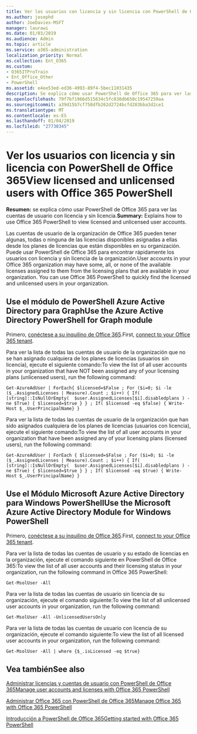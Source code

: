 ```yaml
---
title: Ver los usuarios con licencia y sin licencia con PowerShell de Office 365
ms.author: josephd
author: JoeDavies-MSFT
manager: laurawi
ms.date: 01/03/2019
ms.audience: Admin
ms.topic: article
ms.service: o365-administration
localization_priority: Normal
ms.collection: Ent_O365
ms.custom:
- O365ITProTrain
- Ent_Office_Other
- PowerShell
ms.assetid: e4ee53ed-ed36-4993-89f4-5bec11031435
description: Se explica cómo usar PowerShell de Office 365 para ver las cuentas de usuario con licencia y sin licencia.
ms.openlocfilehash: 79f7bf1966d515634c5fc038db650c19547259aa
ms.sourcegitcommit: a39d15b7cf758dfb262d2724bcfd283bba3d2ce1
ms.translationtype: MT
ms.contentlocale: es-ES
ms.lasthandoff: 01/04/2019
ms.locfileid: "27730345"
---
```

# <a name="view-licensed-and-unlicensed-users-with-office-365-powershell"></a><span data-ttu-id="e93a7-103">Ver los usuarios con licencia y sin licencia con PowerShell de Office 365</span><span class="sxs-lookup"><span data-stu-id="e93a7-103">View licensed and unlicensed users with Office 365 PowerShell</span></span>

<span data-ttu-id="e93a7-104">**Resumen:** se explica cómo usar PowerShell de Office 365 para ver las cuentas de usuario con licencia y sin licencia.</span><span class="sxs-lookup"><span data-stu-id="e93a7-104">**Summary:** Explains how to use Office 365 PowerShell to view licensed and unlicensed user accounts.</span></span>
  
<span data-ttu-id="e93a7-p101">Las cuentas de usuario de la organización de Office 365 pueden tener algunas, todas o ninguna de las licencias disponibles asignadas a ellas desde los planes de licencias que están disponibles en su organización. Puede usar PowerShell de Office 365 para encontrar rápidamente los usuarios con licencia y sin licencia de la organización.</span><span class="sxs-lookup"><span data-stu-id="e93a7-p101">User accounts in your Office 365 organization may have some, all, or none of the available licenses assigned to them from the licensing plans that are available in your organization. You can use Office 365 PowerShell to quickly find the licensed and unlicensed users in your organization.</span></span>


## <a name="use-the-azure-active-directory-powershell-for-graph-module"></a><span data-ttu-id="e93a7-107">Use el módulo de PowerShell Azure Active Directory para Graph</span><span class="sxs-lookup"><span data-stu-id="e93a7-107">Use the Azure Active Directory PowerShell for Graph module</span></span>

<span data-ttu-id="e93a7-108">Primero, [conéctese a su inquilino de Office 365](connect-to-office-365-powershell.md#connect-with-the-azure-active-directory-powershell-for-graph-module).</span><span class="sxs-lookup"><span data-stu-id="e93a7-108">First, [connect to your Office 365 tenant](connect-to-office-365-powershell.md#connect-with-the-azure-active-directory-powershell-for-graph-module).</span></span>
 
<span data-ttu-id="e93a7-109">Para ver la lista de todas las cuentas de usuario de la organización que no se han asignado cualquiera de los planes de licencias (usuarios sin licencia), ejecute el siguiente comando:</span><span class="sxs-lookup"><span data-stu-id="e93a7-109">To view the list of all user accounts in your organization that have NOT been assigned any of your licensing plans (unlicensed users), run the following command:</span></span>
  
```
Get-AzureAdUser | ForEach{ $licensed=$False ; For ($i=0; $i -le ($_.AssignedLicenses | Measure).Count ; $i++) { If( [string]::IsNullOrEmpty(  $user.AssignedLicenses[$i].disabledplans ) -ne $True) { $licensed=$true } } ; If( $licensed -eq $false) { Write-Host $_.UserPrincipalName} }
```

<span data-ttu-id="e93a7-110">Para ver la lista de todas las cuentas de usuario de la organización que han sido asignados cualquiera de los planes de licencias (usuarios con licencia), ejecute el siguiente comando:</span><span class="sxs-lookup"><span data-stu-id="e93a7-110">To view the list of all user accounts in your organization that have been assigned any of your licensing plans (licensed users), run the following command:</span></span>
  
```
Get-AzureAdUser | ForEach { $licensed=$False ; For ($i=0; $i -le ($_.AssignedLicenses | Measure).Count ; $i++) { If( [string]::IsNullOrEmpty(  $user.AssignedLicenses[$i].disabledplans ) -ne $True) { $licensed=$true } } ; If( $licensed -eq $true) { Write-Host $_.UserPrincipalName} }
```

## <a name="use-the-microsoft-azure-active-directory-module-for-windows-powershell"></a><span data-ttu-id="e93a7-111">Use el Módulo Microsoft Azure Active Directory para Windows PowerShell</span><span class="sxs-lookup"><span data-stu-id="e93a7-111">Use the Microsoft Azure Active Directory Module for Windows PowerShell</span></span>

<span data-ttu-id="e93a7-112">Primero, [conéctese a su inquilino de Office 365](connect-to-office-365-powershell.md#connect-with-the-microsoft-azure-active-directory-module-for-windows-powershell).</span><span class="sxs-lookup"><span data-stu-id="e93a7-112">First, [connect to your Office 365 tenant](connect-to-office-365-powershell.md#connect-with-the-microsoft-azure-active-directory-module-for-windows-powershell).</span></span>

<span data-ttu-id="e93a7-113">Para ver la lista de todas las cuentas de usuario y su estado de licencias en la organización, ejecute el comando siguiente en PowerShell de Office 365:</span><span class="sxs-lookup"><span data-stu-id="e93a7-113">To view the list of all user accounts and their licensing status in your organization, run the following command in Office 365 PowerShell:</span></span>
  
```
Get-MsolUser -All
```

<span data-ttu-id="e93a7-114">Para ver la lista de todas las cuentas de usuario sin licencia de su organización, ejecute el comando siguiente:</span><span class="sxs-lookup"><span data-stu-id="e93a7-114">To view the list of all unlicensed user accounts in your organization, run the following command:</span></span>
  
```
Get-MsolUser -All -UnlicensedUsersOnly
```

<span data-ttu-id="e93a7-115">Para ver la lista de todas las cuentas de usuario con licencia de su organización, ejecute el comando siguiente:</span><span class="sxs-lookup"><span data-stu-id="e93a7-115">To view the list of all licensed user accounts in your organization, run the following command:</span></span>
  
```
Get-MsolUser -All | where {$_.isLicensed -eq $true}
```

## <a name="see-also"></a><span data-ttu-id="e93a7-116">Vea también</span><span class="sxs-lookup"><span data-stu-id="e93a7-116">See also</span></span>

[<span data-ttu-id="e93a7-117">Administrar licencias y cuentas de usuario con PowerShell de Office 365</span><span class="sxs-lookup"><span data-stu-id="e93a7-117">Manage user accounts and licenses with Office 365 PowerShell</span></span>](manage-user-accounts-and-licenses-with-office-365-powershell.md)
  
[<span data-ttu-id="e93a7-118">Administrar Office 365 con PowerShell de Office 365</span><span class="sxs-lookup"><span data-stu-id="e93a7-118">Manage Office 365 with Office 365 PowerShell</span></span>](manage-office-365-with-office-365-powershell.md)
  
[<span data-ttu-id="e93a7-119">Introducción a PowerShell de Office 365</span><span class="sxs-lookup"><span data-stu-id="e93a7-119">Getting started with Office 365 PowerShell</span></span>](getting-started-with-office-365-powershell.md)
